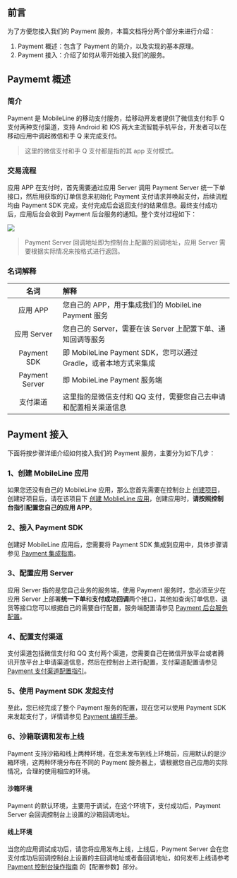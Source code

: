 ## 前言

为了方便您接入我们的 Payment 服务，本篇文档将分两个部分来进行介绍：

1. Payment 概述：包含了 Payment 的简介，以及实现的基本原理。
2. Payment 接入：介绍了如何从零开始接入我们的服务。

## Paymemt 概述

### 简介

Payment 是 MobileLine 的移动支付服务，给移动开发者提供了微信支付和手 Q 支付两种支付渠道，支持 Android 和 IOS 两大主流智能手机平台，开发者可以在移动应用中调起微信和手 Q 来完成支付。

> 这里的微信支付和手 Q 支付都是指的其 app 支付模式。

### 交易流程

应用 APP 在支付时，首先需要通过应用 Server 调用 Payment Server 统一下单接口，然后用获取的订单信息来初始化 Payment 支付请求并唤起支付，后续流程均由 Payment SDK 完成，支付完成后会返回支付的结果信息。最终支付成功后，应用后台会收到 Payment 后台服务的通知。整个支付过程如下：

![](https://tacimg-1253960454.cos.ap-guangzhou.myqcloud.com/guides/payment/payment%E4%BA%A4%E6%98%93%E6%B5%81%E7%A8%8B.png)

> Payment Server 回调地址即为控制台上配置的回调地址，应用 Server 需要根据实际情况来按格式进行返回。

### 名词解释

|名词|解释|
|:--:|:--|
|应用 APP| 您自己的 APP，用于集成我们的 MobileLine Payment 服务|
|应用 Server|您自己的 Server，需要在该 Server 上配置下单、通知回调等服务|
|Payment SDK|即 MobileLine Payment SDK，您可以通过 Gradle，或者本地方式来集成|
|Payment Server|即 MobileLine Payment 服务端|
|支付渠道|这里指的是微信支付和 QQ 支付，需要您自己去申请和配置相关渠道信息|

## Payment 接入

下面将按步骤详细介绍如何接入我们的 Payment 服务，主要分为如下几步：

### 1、创建 MobileLine 应用

如果您还没有自己的 MobileLine 应用，那么您首先需要在控制台上 [创建项目](https://github.com/tencentyun/qcloud-documents/blob/master/product/移动与通信/应用云/产品介绍/控制台使用手册/项目创建和删除.md)，创建好项目后，请在该项目下 [创建 MoblieLine 应用](https://github.com/tencentyun/qcloud-documents/blob/master/product/移动与通信/应用云/产品介绍/控制台使用手册/应用创建和管理.md)，创建应用时，**请按照控制台指引配置您自己的应用 APP**。

### 2、接入 Payment SDK

创建好 MobileLine 应用后，您需要将 Payment SDK 集成到应用中，具体步骤请参见 [Payment 集成指南](https://github.com/tencentyun/qcloud-documents/blob/master/product/移动与通信/应用云/开始使用/支付%20Payment%20集成指南/Android/Payment%20Android%20使用入门.md)。

### 3、配置应用 Server

应用 Server 指的是您自己业务的服务端，使用 Payment 服务时，您必须至少在应用 Server 上部署**统一下单**和**支付成功回调**两个接口，其他如查询订单信息、退货等接口您可以根据自己的需要自行配置，服务端配置请参见 [Payment 后台服务配置](https://github.com/tencentyun/qcloud-documents/blob/master/product/移动与通信/应用云/开始使用/支付%20Payment%20集成指南/后台服务配置.md)。

### 4、配置支付渠道

支付渠道包括微信支付和 QQ 支付两个渠道，您需要自己在微信开放平台或者腾讯开放平台上申请渠道信息，然后在控制台上进行配置，支付渠道配置请参见 [Payment 支付渠道配置指引](https://github.com/tencentyun/qcloud-documents/blob/master/product/移动与通信/应用云/开始使用/支付%20Payment%20集成指南/Payment%20支付渠道配置指引.md)。

### 5、使用 Payment SDK 发起支付

至此，您已经完成了整个 Payment 服务的配置，现在您可以使用 Payment SDK 来发起支付了，详情请参见 [Payment 编程手册](https://github.com/tencentyun/qcloud-documents/blob/master/product/移动与通信/应用云/开始使用/支付%20Payment%20集成指南/Android/Payment%20Android%20编程手册.md)。

### 6、沙箱联调和发布上线

Payment 支持沙箱和线上两种环境，在您未发布到线上环境前，应用默认的是沙箱环境，这两种环境分布在不同的 Payment 服务器上，请根据您自己应用的实际情况，合理的使用相应的环境。

#### 沙箱环境

Payment 的默认环境，主要用于调试，在这个环境下，支付成功后，Payment Server 会回调控制台上设置的沙箱回调地址。

#### 线上环境

当您的应用调试成功后，请您将应用发布上线，上线后，Payment Server 会在您支付成功后回调控制台上设置的主回调地址或者备回调地址，如何发布上线请参考 [Payment  控制台操作指南](https://github.com/tencentyun/qcloud-documents/blob/master/product/移动与通信/应用云/开始使用/支付%20Payment%20集成指南/Payment控制台文档/Payment控制台文档.md) 的【配置参数】部分。






